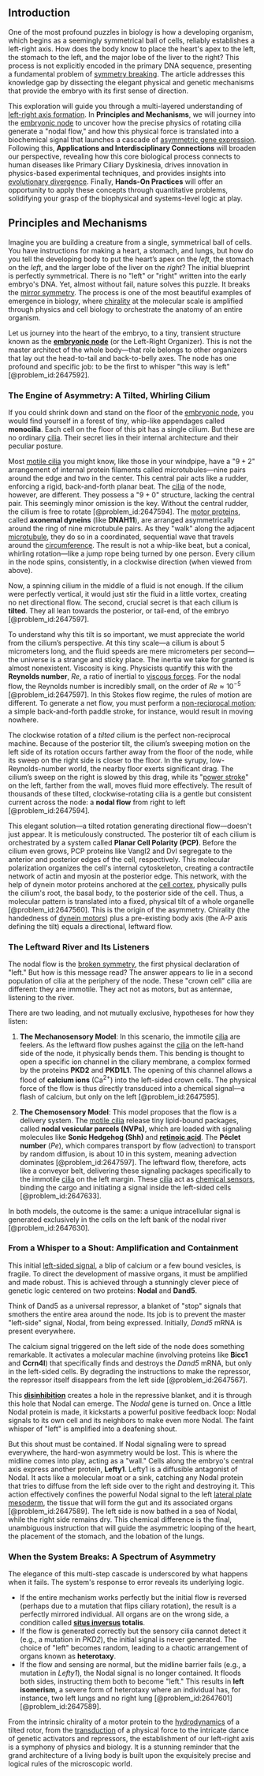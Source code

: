 ## Introduction
One of the most profound puzzles in biology is how a developing organism, which begins as a seemingly symmetrical ball of cells, reliably establishes a left-right axis. How does the body know to place the heart's apex to the left, the stomach to the left, and the major lobe of the liver to the right? This process is not explicitly encoded in the primary DNA sequence, presenting a fundamental problem of [symmetry breaking](@article_id:142568). The article addresses this knowledge gap by dissecting the elegant physical and genetic mechanisms that provide the embryo with its first sense of direction.

This exploration will guide you through a multi-layered understanding of [left-right axis formation](@article_id:203119). In **Principles and Mechanisms**, we will journey into the [embryonic node](@article_id:265781) to uncover how the precise physics of rotating cilia generate a "nodal flow," and how this physical force is translated into a biochemical signal that launches a cascade of [asymmetric gene expression](@article_id:181472). Following this, **Applications and Interdisciplinary Connections** will broaden our perspective, revealing how this core biological process connects to human diseases like Primary Ciliary Dyskinesia, drives innovation in physics-based experimental techniques, and provides insights into [evolutionary divergence](@article_id:198663). Finally, **Hands-On Practices** will offer an opportunity to apply these concepts through quantitative problems, solidifying your grasp of the biophysical and systems-level logic at play.

## Principles and Mechanisms

Imagine you are building a creature from a single, symmetrical ball of cells. You have instructions for making a heart, a stomach, and lungs, but how do you tell the developing body to put the heart’s apex on the *left*, the stomach on the *left*, and the larger lobe of the liver on the *right*? The initial blueprint is perfectly symmetrical. There is no "left" or "right" written into the early embryo's DNA. Yet, almost without fail, nature solves this puzzle. It breaks the [mirror symmetry](@article_id:158236). The process is one of the most beautiful examples of emergence in biology, where [chirality](@article_id:143611) at the molecular scale is amplified through physics and cell biology to orchestrate the anatomy of an entire organism.

Let us journey into the heart of the embryo, to a tiny, transient structure known as the **[embryonic node](@article_id:265781)** (or the Left-Right Organizer). This is not the master architect of the whole body—that role belongs to other organizers that lay out the head-to-tail and back-to-belly axes. The node has one profound and specific job: to be the first to whisper "this way is left" [@problem_id:2647592].

### The Engine of Asymmetry: A Tilted, Whirling Cilium

If you could shrink down and stand on the floor of the [embryonic node](@article_id:265781), you would find yourself in a forest of tiny, whip-like appendages called **monocilia**. Each cell on the floor of this pit has a single cilium. But these are no ordinary [cilia](@article_id:137005). Their secret lies in their internal architecture and their peculiar posture.

Most [motile cilia](@article_id:263335) you might know, like those in your windpipe, have a "$9+2$" arrangement of internal protein filaments called microtubules—nine pairs around the edge and two in the center. This central pair acts like a rudder, enforcing a rigid, back-and-forth planar beat. The [cilia](@article_id:137005) of the node, however, are different. They possess a "$9+0$" structure, lacking the central pair. This seemingly minor omission is the key. Without the central rudder, the cilium is free to rotate [@problem_id:2647594]. The [motor proteins](@article_id:140408), called **axonemal dyneins** (like **DNAH11**), are arranged asymmetrically around the ring of nine microtubule pairs. As they "walk" along the adjacent [microtubule](@article_id:164798), they do so in a coordinated, sequential wave that travels around the [circumference](@article_id:263108). The result is not a whip-like beat, but a conical, whirling rotation—like a jump rope being turned by one person. Every cilium in the node spins, consistently, in a clockwise direction (when viewed from above).

Now, a spinning cilium in the middle of a fluid is not enough. If the cilium were perfectly vertical, it would just stir the fluid in a little vortex, creating no net directional flow. The second, crucial secret is that each cilium is **tilted**. They all lean towards the posterior, or tail-end, of the embryo [@problem_id:2647597].

To understand why this tilt is so important, we must appreciate the world from the cilium’s perspective. At this tiny scale—a cilium is about $5$ micrometers long, and the fluid speeds are mere micrometers per second—the universe is a strange and sticky place. The inertia we take for granted is almost nonexistent. Viscosity is king. Physicists quantify this with the **Reynolds number**, $Re$, a ratio of inertial to [viscous forces](@article_id:262800). For the nodal flow, the Reynolds number is incredibly small, on the order of $Re \approx 10^{-5}$ [@problem_id:2647597]. In this Stokes flow regime, the rules of motion are different. To generate a net flow, you must perform a [non-reciprocal motion](@article_id:182220); a simple back-and-forth paddle stroke, for instance, would result in moving nowhere.

The clockwise rotation of a *tilted* cilium is the perfect non-reciprocal machine. Because of the posterior tilt, the cilium’s sweeping motion on the left side of its rotation occurs farther away from the floor of the node, while its sweep on the right side is closer to the floor. In the syrupy, low-Reynolds-number world, the nearby floor exerts significant drag. The cilium’s sweep on the right is slowed by this drag, while its "[power stroke](@article_id:153201)" on the left, farther from the wall, moves fluid more effectively. The result of thousands of these tilted, clockwise-rotating cilia is a gentle but consistent current across the node: a **nodal flow** from right to left [@problem_id:2647594].

This elegant solution—a tilted rotation generating directional flow—doesn't just appear. It is meticulously constructed. The posterior tilt of each cilium is orchestrated by a system called **Planar Cell Polarity (PCP)**. Before the cilium even grows, PCP proteins like Vangl2 and Dvl segregate to the anterior and posterior edges of the cell, respectively. This molecular polarization organizes the cell's internal cytoskeleton, creating a contractile network of actin and myosin at the posterior edge. This network, with the help of dynein motor proteins anchored at the [cell cortex](@article_id:172334), physically pulls the cilium's root, the basal body, to the posterior side of the cell. Thus, a molecular pattern is translated into a fixed, physical tilt of a whole organelle [@problem_id:2647560]. This is the origin of the asymmetry. Chirality (the handedness of [dynein motors](@article_id:154623)) plus a pre-existing body axis (the A-P axis defining the tilt) equals a directional, leftward flow.

### The Leftward River and Its Listeners

The nodal flow is the [broken symmetry](@article_id:158500), the first physical declaration of "left." But how is this message read? The answer appears to lie in a second population of cilia at the periphery of the node. These "crown cell" cilia are different: they are immotile. They act not as motors, but as antennae, listening to the river.

There are two leading, and not mutually exclusive, hypotheses for how they listen:

1.  **The Mechanosensory Model**: In this scenario, the immotile [cilia](@article_id:137005) are feelers. As the leftward flow pushes against the [cilia](@article_id:137005) on the left-hand side of the node, it physically bends them. This bending is thought to open a specific ion channel in the ciliary membrane, a complex formed by the proteins **PKD2** and **PKD1L1**. The opening of this channel allows a flood of **calcium ions** ($\text{Ca}^{2+}$) into the left-sided crown cells. The physical force of the flow is thus directly transduced into a chemical signal—a flash of calcium, but only on the left [@problem_id:2647595].

2.  **The Chemosensory Model**: This model proposes that the flow is a delivery system. The [motile cilia](@article_id:263335) release tiny lipid-bound packages, called **nodal vesicular parcels (NVPs)**, which are loaded with signaling molecules like **Sonic Hedgehog (Shh)** and **[retinoic acid](@article_id:275279)**. The **Péclet number** ($Pe$), which compares transport by flow (advection) to transport by random diffusion, is about $10$ in this system, meaning advection dominates [@problem_id:2647597]. The leftward flow, therefore, acts like a conveyor belt, delivering these signaling packages specifically to the immotile [cilia](@article_id:137005) on the left margin. These [cilia](@article_id:137005) act as [chemical sensors](@article_id:157373), binding the cargo and initiating a signal inside the left-sided cells [@problem_id:2647633].

In both models, the outcome is the same: a unique intracellular signal is generated exclusively in the cells on the left bank of the nodal river [@problem_id:2647630].

### From a Whisper to a Shout: Amplification and Containment

This initial [left-sided signal](@article_id:260156), a blip of calcium or a few bound vesicles, is fragile. To direct the development of massive organs, it must be amplified and made robust. This is achieved through a stunningly clever piece of genetic logic centered on two proteins: **Nodal** and **Dand5**.

Think of Dand5 as a universal repressor, a blanket of "stop" signals that smothers the entire area around the node. Its job is to prevent the master "left-side" signal, Nodal, from being expressed. Initially, *Dand5* mRNA is present everywhere.

The calcium signal triggered on the left side of the node does something remarkable. It activates a molecular machine (involving proteins like **Bicc1** and **Ccrn4l**) that specifically finds and destroys the *Dand5* mRNA, but only in the left-sided cells. By degrading the instructions to make the repressor, the repressor itself disappears from the left side [@problem_id:2647567].

This **[disinhibition](@article_id:164408)** creates a hole in the repressive blanket, and it is through this hole that Nodal can emerge. The *Nodal* gene is turned on. Once a little Nodal protein is made, it kickstarts a powerful positive feedback loop: Nodal signals to its own cell and its neighbors to make even more Nodal. The faint whisper of "left" is amplified into a deafening shout.

But this shout must be contained. If Nodal signaling were to spread everywhere, the hard-won asymmetry would be lost. This is where the midline comes into play, acting as a "wall." Cells along the embryo's central axis express another protein, **Lefty1**. Lefty1 is a diffusible antagonist of Nodal. It acts like a molecular moat or a sink, catching any Nodal protein that tries to diffuse from the left side over to the right and destroying it. This action effectively confines the powerful Nodal signal to the left [lateral plate mesoderm](@article_id:261351), the tissue that will form the gut and its associated organs [@problem_id:2647589]. The left side is now bathed in a sea of Nodal, while the right side remains dry. This chemical difference is the final, unambiguous instruction that will guide the asymmetric looping of the heart, the placement of the stomach, and the lobation of the lungs.

### When the System Breaks: A Spectrum of Asymmetry

The elegance of this multi-step cascade is underscored by what happens when it fails. The system's response to error reveals its underlying logic.

*   If the entire mechanism works perfectly but the initial flow is reversed (perhaps due to a mutation that flips ciliary rotation), the result is a perfectly mirrored individual. All organs are on the wrong side, a condition called **[situs inversus](@article_id:271971) totalis**.
*   If the flow is generated correctly but the sensory cilia cannot detect it (e.g., a mutation in *PKD2*), the initial signal is never generated. The choice of "left" becomes random, leading to a chaotic arrangement of organs known as **heterotaxy**.
*   If the flow and sensing are normal, but the midline barrier fails (e.g., a mutation in *Lefty1*), the Nodal signal is no longer contained. It floods both sides, instructing them both to become "left." This results in **left isomerism**, a severe form of heterotaxy where an individual has, for instance, two left lungs and no right lung [@problem_id:2647601] [@problem_id:2647589].

From the intrinsic chirality of a motor protein to the [hydrodynamics](@article_id:158377) of a tilted rotor, from the [transduction](@article_id:139325) of a physical force to the intricate dance of genetic activators and repressors, the establishment of our left-right axis is a symphony of physics and biology. It is a stunning reminder that the grand architecture of a living body is built upon the exquisitely precise and logical rules of the microscopic world.